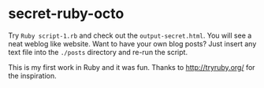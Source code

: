 secret-ruby-octo
================
Try `Ruby script-1.rb` and check out the `output-secret.html`. You will see a neat weblog like website. Want to have your own blog posts? Just insert any text file into the `./posts` directory and re-run the script.

This is my first work in Ruby and it was fun. Thanks to http://tryruby.org/ for the inspiration.
